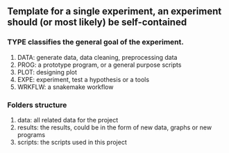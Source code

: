## Template for a single experiment, an experiment should (or most likely) be self-contained
### TYPE classifies the general goal of the experiment.
1. DATA: generate data, data cleaning, preprocessing data
2. PROG: a prototype program, or a general purpose scripts
2. PLOT: designing plot
4. EXPE: experiment, test a hypothesis or a tools
5. WRKFLW: a snakemake workflow
### Folders structure
1. data: all related data for the project
2. results: the results, could be in the form of new data, graphs or new programs
3. scripts: the scripts used in this project